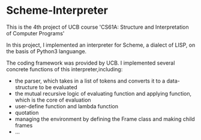 # Scheme-Interpreter
This is the 4th project of UCB course 'CS61A: Structure and Interpretation of Computer Programs'

In this project, I implemented an interpreter for Scheme, a dialect of LISP, on the basis of Python3 languange.

The coding framework was provided by UCB. I implemented several concrete functions of this interpreter,including:
- the parser, which takes in a list of tokens and converts it to a data-structure to be evaluated
- the mutual recursive logic of evaluating function and applying function, which is the core of evaluation
- user-define function and lambda function
- quotation
- managing the environment by defining the Frame class and making child frames
-  ...

